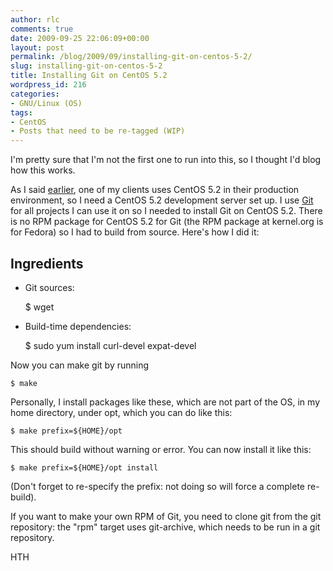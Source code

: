 ```yaml
---
author: rlc
comments: true
date: 2009-09-25 22:06:09+00:00
layout: post
permalink: /blog/2009/09/installing-git-on-centos-5-2/
slug: installing-git-on-centos-5-2
title: Installing Git on CentOS 5.2
wordpress_id: 216
categories:
- GNU/Linux (OS)
tags:
- CentOS
- Posts that need to be re-tagged (WIP)
---
```


I'm pretty sure that I'm not the first one to run into this, so I thought I'd blog how this works.

As I said [earlier](/blog/2009/09/running-a-lamp-debian-vs-centos/), one of my clients uses CentOS 5.2 in their production environment, so I need a CentOS 5.2 development server set up. I use [Git](http://git.or.cz) for all projects I can use it on so I needed to install Git on CentOS 5.2. There is no RPM package for CentOS 5.2 for Git (the RPM package at kernel.org is for Fedora) so I had to build from source. Here's how I did it:



## Ingredients





	
  * Git sources:

    
    $ wget 


	
  * Build-time dependencies:

    
    $ sudo yum install curl-devel expat-devel




Now you can make git by running 
    
    $ make

Personally, I install packages like these, which are not part of the OS, in my home directory, under opt, which you can do like this: 
    
    $ make prefix=${HOME}/opt

This should build without warning or error. You can now install it like this: 
    
    $ make prefix=${HOME}/opt install

(Don't forget to re-specify the prefix: not doing so will force a complete re-build).

If you want to make your own RPM of Git, you need to clone git from the git repository: the "rpm" target uses git-archive, which needs to be run in a git repository.

HTH
